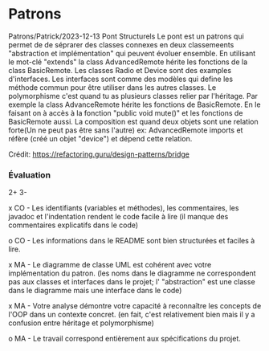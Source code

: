 # Patrons
Patrons/Patrick/2023-12-13
Pont
Structurels
Le pont est un patrons qui permet de de séprarer des classes connexes en deux classemeents 
"abstraction et implémentation" qui peuvent évoluer ensemble.
En utilisant le mot-clé "extends" la class AdvancedRemote hérite les fonctions de la class BasicRemote.
Les classes Radio et Device sont des examples d'interfaces. Les interfaces sont comme des modèles qui define les méthode commun pour être utiliser dans les autres classes.
Le polymorphisme c'est quand tu as plusieurs classes relier par l'héritage. Par exemple la class AdvanceRemote hérite les fonctions de BasicRemote. En le faisant on à accès à la fonction "public void mute()" et les fonctions de BasicRemote aussi.
La composition est quand deux objets sont une relation forte(Un ne peut pas être sans l'autre) ex: AdvancedRemote imports et réfère (créé un objet "device") et dépend cette relation.

Crédit: https://refactoring.guru/design-patterns/bridge

### Évaluation

2+ 3-

x CO - Les identifiants (variables et méthodes), les commentaires, les javadoc et l'indentation rendent le code facile à lire (il manque des commentaires explicatifs dans le code)

o CO - Les informations dans le README sont bien structurées et faciles à lire.

x MA - Le diagramme de classe UML est cohérent avec votre implémentation du patron. (les noms dans le diagramme ne correspondent pas aux classes et interfaces dans le projet; l' "abstraction" est une classe dans le diagramme mais une interface dans le code)

x MA - Votre analyse démontre votre capacité à reconnaître les concepts de l'OOP dans un contexte concret. (en fait, c'est relativement bien mais il y a confusion entre héritage et polymorphisme)

o MA - Le travail correspond entièrement aux spécifications du projet.